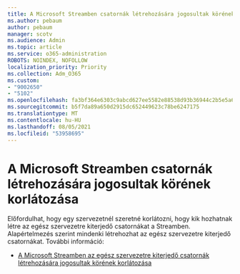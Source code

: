 ```yaml
---
title: A Microsoft Streamben csatornák létrehozására jogosultak körének korlátozása
ms.author: pebaum
author: pebaum
manager: scotv
ms.audience: Admin
ms.topic: article
ms.service: o365-administration
ROBOTS: NOINDEX, NOFOLLOW
localization_priority: Priority
ms.collection: Adm_O365
ms.custom:
- "9002650"
- "5102"
ms.openlocfilehash: fa3bf364e6303c9abcd627ee5582e88538d93b36944c2b5e5a6e1bedeee630cc
ms.sourcegitcommit: b5f7da89a650d2915dc652449623c78be6247175
ms.translationtype: MT
ms.contentlocale: hu-HU
ms.lasthandoff: 08/05/2021
ms.locfileid: "53958695"
---
```

# <a name="restrict-who-can-create-channels-in-microsoft-stream"></a>A Microsoft Streamben csatornák létrehozására jogosultak körének korlátozása

Előfordulhat, hogy egy szervezetnél szeretné korlátozni, hogy kik hozhatnak létre az egész szervezetre kiterjedő csatornákat a Streamben. Alapértelmezés szerint mindenki létrehozhat az egész szervezetre kiterjedő csatornákat. További információ:

- [A Microsoft Streamben az egész szervezetre kiterjedő csatornák létrehozására jogosultak körének korlátozása](https://docs.microsoft.com/stream/restrict-companywide-channels)
